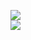 [![](https://img.shields.io/badge/Made%20With-Github%20Spray-lightgrey.svg?style=for-the-badge&logo=github)](https://github.com/Annihil/github-spray#12309)  
[![](https://i.imgur.com/2DrTn0Z.gif)](https://github.com/Annihil/github-spray)